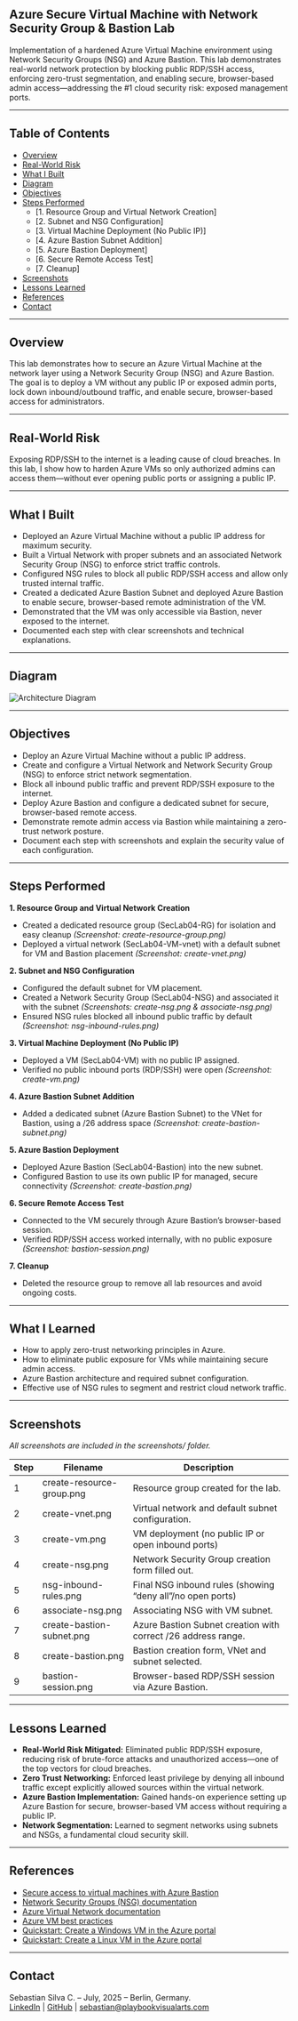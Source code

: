 ## Azure Secure Virtual Machine with Network Security Group & Bastion Lab

Implementation of a hardened Azure Virtual Machine environment using Network Security Groups (NSG) and Azure Bastion. This lab demonstrates real-world network protection by blocking public RDP/SSH access, enforcing zero-trust segmentation, and enabling secure, browser-based admin access—addressing the #1 cloud security risk: exposed management ports.

---

## Table of Contents

- [Overview](#overview)
- [Real-World Risk](#real-world-risk)
- [What I Built](#what-i-built)
- [Diagram](#diagram)
- [Objectives](#objectives)
- [Steps Performed](#steps-performed)
  - [1. Resource Group and Virtual Network Creation]
  - [2. Subnet and NSG Configuration]
  - [3. Virtual Machine Deployment (No Public IP)]
  - [4. Azure Bastion Subnet Addition]
  - [5. Azure Bastion Deployment]
  - [6. Secure Remote Access Test]
  - [7. Cleanup]
- [Screenshots](#screenshots)
- [Lessons Learned](#lessons-learned)
- [References](#references)
- [Contact](#contact)

---

## Overview

This lab demonstrates how to secure an Azure Virtual Machine at the network layer using a Network Security Group (NSG) and Azure Bastion. The goal is to deploy a VM without any public IP or exposed admin ports, lock down inbound/outbound traffic, and enable secure, browser-based access for administrators.

---

## Real-World Risk

Exposing RDP/SSH to the internet is a leading cause of cloud breaches.
In this lab, I show how to harden Azure VMs so only authorized admins can access them—without ever opening public ports or assigning a public IP.

---

## What I Built

- Deployed an Azure Virtual Machine without a public IP address for maximum security.
- Built a Virtual Network with proper subnets and an associated Network Security Group (NSG) to enforce strict traffic controls.
- Configured NSG rules to block all public RDP/SSH access and allow only trusted internal traffic.
- Created a dedicated Azure Bastion Subnet and deployed Azure Bastion to enable secure, browser-based remote administration of the VM.
- Demonstrated that the VM was only accessible via Bastion, never exposed to the internet.
- Documented each step with clear screenshots and technical explanations.

---

## Diagram

![Architecture Diagram](diagram.png)

---

## Objectives

- Deploy an Azure Virtual Machine without a public IP address.
- Create and configure a Virtual Network and Network Security Group (NSG) to enforce strict network segmentation.
- Block all inbound public traffic and prevent RDP/SSH exposure to the internet.
- Deploy Azure Bastion and configure a dedicated subnet for secure, browser-based remote access.
- Demonstrate remote admin access via Bastion while maintaining a zero-trust network posture.
- Document each step with screenshots and explain the security value of each configuration.

---

## Steps Performed

**1. Resource Group and Virtual Network Creation**
   - Created a dedicated resource group (SecLab04-RG) for isolation and easy cleanup *(Screenshot: create-resource-group.png)*
   - Deployed a virtual network (SecLab04-VM-vnet) with a default subnet for VM and Bastion placement *(Screenshot: create-vnet.png)*

**2. Subnet and NSG Configuration**
   - Configured the default subnet for VM placement.
   - Created a Network Security Group (SecLab04-NSG) and associated it with the subnet *(Screenshots: create-nsg.png & associate-nsg.png)*
   - Ensured NSG rules blocked all inbound public traffic by default *(Screenshot: nsg-inbound-rules.png)*

**3. Virtual Machine Deployment (No Public IP)**
   - Deployed a VM (SecLab04-VM) with no public IP assigned.
   - Verified no public inbound ports (RDP/SSH) were open *(Screenshot: create-vm.png)*

**4. Azure Bastion Subnet Addition**
   - Added a dedicated subnet (Azure Bastion Subnet) to the VNet for Bastion, using a /26 address space *(Screenshot: create-bastion-subnet.png)*

**5. Azure Bastion Deployment**
   - Deployed Azure Bastion (SecLab04-Bastion) into the new subnet.
   - Configured Bastion to use its own public IP for managed, secure connectivity *(Screenshot: create-bastion.png)*

**6. Secure Remote Access Test**
   - Connected to the VM securely through Azure Bastion’s browser-based session.
   - Verified RDP/SSH access worked internally, with no public exposure *(Screenshot: bastion-session.png)*

**7. Cleanup**
   - Deleted the resource group to remove all lab resources and avoid ongoing costs.

---

## What I Learned

- How to apply zero-trust networking principles in Azure.
- How to eliminate public exposure for VMs while maintaining secure admin access.
- Azure Bastion architecture and required subnet configuration.
- Effective use of NSG rules to segment and restrict cloud network traffic.

---

## Screenshots

*All screenshots are included in the screenshots/ folder.*

| Step | Filename                  | Description                                                   |
| ---- | ------------------------- | ------------------------------------------------------------- |
| 1    | create-resource-group.png | Resource group created for the lab.                           |
| 2    | create-vnet.png           | Virtual network and default subnet configuration.             |
| 3    | create-vm.png             | VM deployment (no public IP or open inbound ports)            |
| 4    | create-nsg.png            | Network Security Group creation form filled out.              |
| 5    | nsg-inbound-rules.png     | Final NSG inbound rules (showing “deny all”/no open ports)    |
| 6    | associate-nsg.png         | Associating NSG with VM subnet.                               |
| 7    | create-bastion-subnet.png | Azure Bastion Subnet creation with correct /26 address range. |
| 8    | create-bastion.png        | Bastion creation form, VNet and subnet selected.              |
| 9    | bastion-session.png       | Browser-based RDP/SSH session via Azure Bastion.              |

---

## Lessons Learned

- **Real-World Risk Mitigated:** Eliminated public RDP/SSH exposure, reducing risk of brute-force attacks and unauthorized access—one of the top vectors for cloud breaches.
- **Zero Trust Networking:** Enforced least privilege by denying all inbound traffic except explicitly allowed sources within the virtual network.
- **Azure Bastion Implementation:** Gained hands-on experience setting up Azure Bastion for secure, browser-based VM access without requiring a public IP.
- **Network Segmentation:** Learned to segment networks using subnets and NSGs, a fundamental cloud security skill.

---

## References

- [Secure access to virtual machines with Azure Bastion](https://learn.microsoft.com/en-us/azure/bastion/bastion-overview)
- [Network Security Groups (NSG) documentation](https://learn.microsoft.com/en-us/azure/virtual-network/network-security-groups-overview)
- [Azure Virtual Network documentation](https://learn.microsoft.com/en-us/azure/virtual-network/virtual-networks-overview)
- [Azure VM best practices](https://learn.microsoft.com/en-us/azure/virtual-machines/linux/security-baseline)
- [Quickstart: Create a Windows VM in the Azure portal](https://learn.microsoft.com/en-us/azure/virtual-machines/windows/quick-create-portal)
- [Quickstart: Create a Linux VM in the Azure portal](https://learn.microsoft.com/en-us/azure/virtual-machines/linux/quick-create-portal)

---

## Contact

Sebastian Silva C. – July, 2025 – Berlin, Germany.  
[LinkedIn](https://www.linkedin.com/in/sebastiansilc) | [GitHub](https://github.com/SebaSilC) | [sebastian@playbookvisualarts.com](mailto:sebastian@playbookvisualarts.com)
